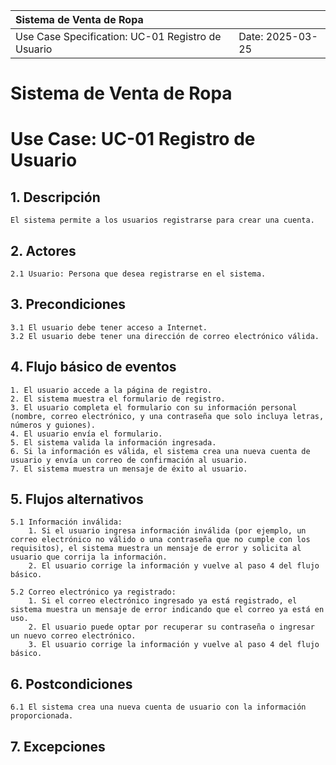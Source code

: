 | Sistema de Venta de Ropa |  |
| :--------- | --------- |
| Use Case Specification: UC-01 Registro de Usuario | Date: 2025-03-25 |

# Sistema de Venta de Ropa
# Use Case: UC-01 Registro de Usuario

## 1. Descripción
    El sistema permite a los usuarios registrarse para crear una cuenta.

## 2. Actores
    2.1 Usuario: Persona que desea registrarse en el sistema.

## 3. Precondiciones
    3.1 El usuario debe tener acceso a Internet.
    3.2 El usuario debe tener una dirección de correo electrónico válida.

## 4. Flujo básico de eventos
    1. El usuario accede a la página de registro.
    2. El sistema muestra el formulario de registro.
    3. El usuario completa el formulario con su información personal (nombre, correo electrónico, y una contraseña que solo incluya letras, números y guiones).
    4. El usuario envía el formulario.
    5. El sistema valida la información ingresada.
    6. Si la información es válida, el sistema crea una nueva cuenta de usuario y envía un correo de confirmación al usuario.
    7. El sistema muestra un mensaje de éxito al usuario.

## 5. Flujos alternativos
    5.1 Información inválida:
        1. Si el usuario ingresa información inválida (por ejemplo, un correo electrónico no válido o una contraseña que no cumple con los requisitos), el sistema muestra un mensaje de error y solicita al usuario que corrija la información.
        2. El usuario corrige la información y vuelve al paso 4 del flujo básico.

    5.2 Correo electrónico ya registrado:
        1. Si el correo electrónico ingresado ya está registrado, el sistema muestra un mensaje de error indicando que el correo ya está en uso.
        2. El usuario puede optar por recuperar su contraseña o ingresar un nuevo correo electrónico.
        3. El usuario corrige la información y vuelve al paso 4 del flujo básico.

## 6. Postcondiciones
    6.1 El sistema crea una nueva cuenta de usuario con la información proporcionada.

## 7. Excepciones
